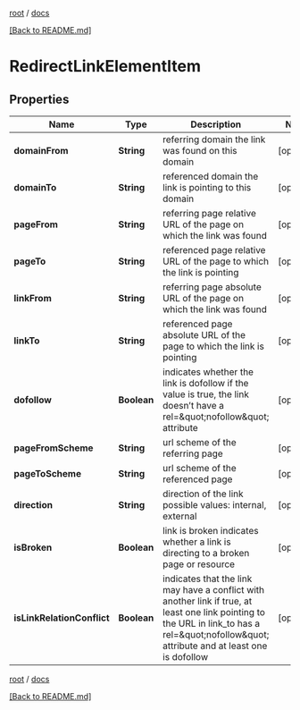 [root](./../ "root") / [docs](./ "docs")

[[Back to README.md]](./../README.md "[Back to README.md]")

# RedirectLinkElementItem

## Properties

| Name | Type | Description | Notes |
|------------ | ------------- | ------------- | -------------|
|**domainFrom** | **String** | referring domain the link was found on this domain |  [optional] |
|**domainTo** | **String** | referenced domain the link is pointing to this domain |  [optional] |
|**pageFrom** | **String** | referring page relative URL of the page on which the link was found |  [optional] |
|**pageTo** | **String** | referenced page relative URL of the page to which the link is pointing |  [optional] |
|**linkFrom** | **String** | referring page absolute URL of the page on which the link was found |  [optional] |
|**linkTo** | **String** | referenced page absolute URL of the page to which the link is pointing |  [optional] |
|**dofollow** | **Boolean** | indicates whether the link is dofollow if the value is true, the link doesn’t have a rel&#x3D;\&quot;nofollow\&quot; attribute |  [optional] |
|**pageFromScheme** | **String** | url scheme of the referring page |  [optional] |
|**pageToScheme** | **String** | url scheme of the referenced page |  [optional] |
|**direction** | **String** | direction of the link possible values: internal, external |  [optional] |
|**isBroken** | **Boolean** | link is broken indicates whether a link is directing to a broken page or resource |  [optional] |
|**isLinkRelationConflict** | **Boolean** | indicates that the link may have a conflict with another link if true, at least one link pointing to the URL in link_to has a rel&#x3D;\&quot;nofollow\&quot; attribute and at least one is dofollow |  [optional] |

[root](./../ "root") / [docs](./ "docs")

[[Back to README.md]](./../README.md "[Back to README.md]")